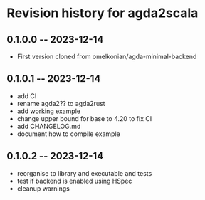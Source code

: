 # Revision history for agda2scala

## 0.1.0.0 -- 2023-12-14

* First version cloned from omelkonian/agda-minimal-backend

## 0.1.0.1 -- 2023-12-14
* add CI
* rename agda2?? to agda2rust
* add working example
* change upper bound for base to 4.20 to fix CI
* add CHANGELOG.md
* document how to compile example

## 0.1.0.2 -- 2023-12-14
* reorganise to library and executable and tests
* test if backend is enabled using HSpec
* cleanup warnings
